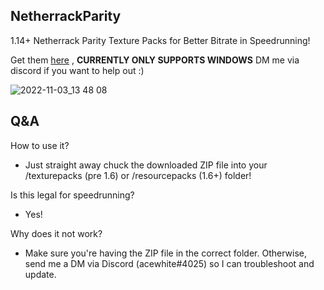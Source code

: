 ## NetherrackParity
1.14+ Netherrack Parity Texture Packs for Better Bitrate in Speedrunning!

Get them [here](https://github.com/acewhite1010/NetherrackParity/releases/latest) , **CURRENTLY ONLY SUPPORTS WINDOWS** DM me via discord if you want to help out :)

![2022-11-03_13 48 08](https://user-images.githubusercontent.com/93954880/199659043-eea58d93-5fc2-491f-a0ab-b0832f96abbd.png)

## Q&A

How to use it?
- Just straight away chuck the downloaded ZIP file into your /texturepacks (pre 1.6) or /resourcepacks (1.6+) folder!

Is this legal for speedrunning?
- Yes!

Why does it not work?
- Make sure you're having the ZIP file in the correct folder. Otherwise, send me a DM via Discord (acewhite#4025) so I can troubleshoot and update.
